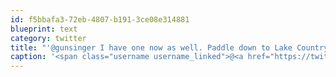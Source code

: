 ```yaml
---
id: f5bbafa3-72eb-4807-b191-3ce08e314881
blueprint: text
category: twitter
title: "'@gunsinger I have one now as well. Paddle down to Lake Country"
caption: '<span class="username username_linked">@<a href="https://twitter.com/gunsinger" title="Cynthia Gunsinger">gunsinger</a></span> I have one now as well. Paddle down to Lake Country'
---
```

